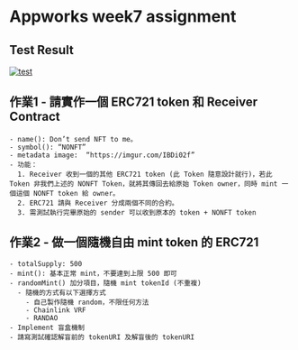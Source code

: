 
# Appworks week7 assignment

## Test Result
[![test](https://github.com/q20274982/appwork.week7.erc721/actions/workflows/test.yml/badge.svg?branch=main)](https://github.com/q20274982/appwork.week7.erc721/actions/workflows/test.yml)

## 作業1 - 請實作一個 ERC721 token 和 Receiver Contract
```
- name(): Don’t send NFT to me。
- symbol(): “NONFT”
- metadata image:  “https://imgur.com/IBDi02f”
- 功能：
  1. Receiver 收到一個的其他 ERC721 token (此 Token 隨意設計就行)，若此 Token 非我們上述的 NONFT Token，就將其傳回去給原始 Token owner，同時 mint 一個這個 NONFT token 給 owner。
  2. ERC721 請與 Receiver 分成兩個不同的合約。
  3. 需測試執行完畢原始的 sender 可以收到原本的 token + NONFT token
```

## 作業2 - 做一個隨機自由 mint token 的 ERC721
```
- totalSupply: 500
- mint(): 基本正常 mint，不要達到上限 500 即可
- randomMint() 加分項目，隨機 mint tokenId (不重複)
  - 隨機的方式有以下選擇方式
    - 自己製作隨機 random，不限任何方法
    - Chainlink VRF
    - RANDAO
- Implement 盲盒機制
- 請寫測試確認解盲前的 tokenURI 及解盲後的 tokenURI
```
